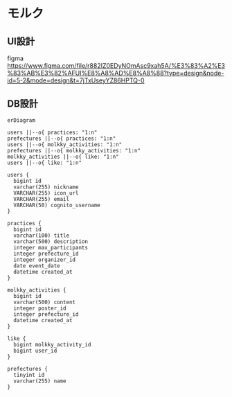 # モルク

## UI設計
figma
https://www.figma.com/file/r882IZ0EDyNOmAsc9xah5A/%E3%83%A2%E3%83%AB%E3%82%AFUI%E8%A8%AD%E8%A8%88?type=design&node-id=5-2&mode=design&t=7jTxUseyYZ86HPTQ-0

## DB設計
```mermaid
erDiagram

users ||--o{ practices: "1:n"
prefectures ||--o{ practices: "1:n"
users ||--o{ molkky_activities: "1:n"
prefectures ||--o{ molkky_activities: "1:n"
molkky_activities ||--o{ like: "1:n"
users ||--o{ like: "1:n"

users {
  bigint id
  varchar(255) nickname
  VARCHAR(255) icon_url
  VARCHAR(255) email
  VARCHAR(50) cognito_username
}

practices {
  bigint id
  varchar(100) title
  varchar(500) description
  integer max_participants
  integer prefecture_id
  integer organizer_id
  date event_date
  datetime created_at
}

molkky_activities {
  bigint id
  varchar(500) content
  integer poster_id
  integer prefecture_id
  datetime created_at
}

like {
  bigint molkky_activity_id
  bigint user_id
}

prefectures {
  tinyint id
  varchar(255) name
}
```
